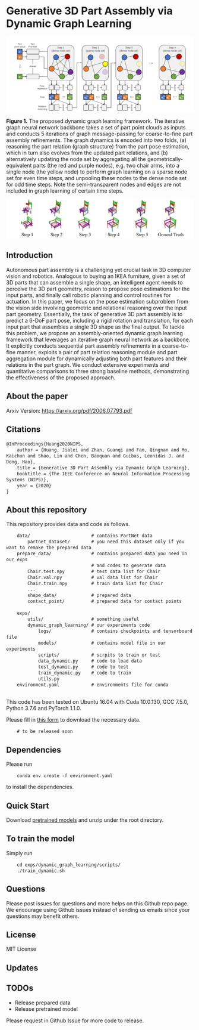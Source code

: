 # Generative 3D Part Assembly via Dynamic Graph Learning

![imgae1](./images/image1.png)

**Figure 1.** The proposed dynamic graph learning framework. The iterative graph neural network backbone takes a set of part point clouds as inputs and conducts 5 iterations of graph message-passing for coarse-to-fine part assembly refinements. The graph dynamics is encoded into two folds, (a) reasoning the part relation (graph structure) from the part pose estimation, which in turn also evolves from the updated part relations, and (b) alternatively updating the node set by aggregating all the geometrically-equivalent parts (the red and purple nodes), e.g. two chair arms, into a single node (the yellow node) to perform graph learning on a sparse node set for even time steps, and unpooling these nodes to the dense node set for odd time steps. Note the semi-transparent nodes and edges are not included in graph learning of certain time steps.

![image2](./images/image2.png)





## Introduction

Autonomous part assembly is a challenging yet crucial task in 3D computer vision and robotics. Analogous to buying an IKEA furniture, given a set of 3D parts that can assemble a single shape, an intelligent agent needs to perceive the 3D part geometry, reason to propose pose estimations for the input parts, and finally call robotic planning and control routines for actuation. In this paper, we focus on the pose estimation subproblem from the vision side involving geometric and relational reasoning over the input part geometry. Essentially, the task of generative 3D part assembly is to predict a 6-DoF part pose, including a rigid rotation and translation, for each input part that assembles a single 3D shape as the final output. To tackle this problem, we propose an assembly-oriented dynamic graph learning framework that leverages an iterative graph neural network as a backbone. It explicitly conducts sequential part assembly refinements in a coarse-to-fine manner, exploits a pair of part relation reasoning module and part aggregation module for dynamically adjusting both part features and their relations in the part graph. We conduct extensive experiments and quantitative comparisons to three strong baseline methods, demonstrating the effectiveness of the proposed approach.

## About the paper

Arxiv Version: https://arxiv.org/pdf/2006.07793.pdf



## Citations


    @InProceedings{Huang2020NIPS,
        author = {Huang, Jialei and Zhan, Guanqi and Fan, Qingnan and Mo, Kaichun and Shao, Lin and Chen, Baoquan and Guibas, Leonidas J. and Dong, Hao},
        title = {Generative 3D Part Assembly via Dynamic Graph Learning},
        booktitle = {The IEEE Conference on Neural Information Processing Systems (NIPS)},
        year = {2020}
    }

## About this repository

This repository provides data and code as follows.


```
    data/                       # contains PartNet data
        partnet_dataset/		# you need this dataset only if you  want to remake the prepared data
    prepare_data/				# contains prepared data you need in our exps 
    							# and codes to generate data
    	Chair.test.npy			# test data list for Chair
    	Chair.val.npy			# val data list for Chair
    	Chair.train.npy 		# train data list for Chair
    	...
    	shape_data/				# prepared data
    	contact_point/			# prepared data for contact points
    	
    exps/
    	utils/					# something useful
    	dynamic_graph_learning/	# our experiments code
    		logs/				# contains checkpoints and tensorboard file
    		models/				# contains model file in our experiments
    		scripts/			# scrpits to train or test
    		data_dynamic.py		# code to load data
    		test_dynamic.py  	# code to test
    		train_dynamic.py  	# code to train
    		utils.py
    environment.yaml			# environments file for conda
    		

```

This code has been tested on Ubuntu 16.04 with Cuda 10.0.130, GCC 7.5.0, Python 3.7.6 and PyTorch 1.1.0. 

Please fill in [this form](##todo) to download the necessary data.

```
   	# to be released soon
```

## Dependencies

Please run
    

        conda env create -f environment.yaml

to install the dependencies.

## Quick Start

Download [pretrained models](##todo) and unzip under the root directory.

## To train the model

Simply run

        cd exps/dynamic_graph_learning/scripts/
        ./train_dynamic.sh

## Questions

Please post issues for questions and more helps on this Github repo page. We encourage using Github issues instead of sending us emails since your questions may benefit others.

## License

MIT License

## Updates

## TODOs

* Release prepared data
* Release pretrained model

Please request in Github Issue for more code to release.

